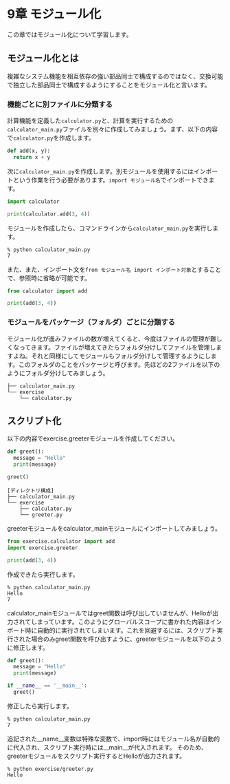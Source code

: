 # 9章 モジュール化
この章ではモジュール化について学習します。

## モジュール化とは
複雑なシステム機能を相互依存の強い部品同士で構成するのではなく、交換可能で独立した部品同士で構成するようにすることをモジュール化と言います。

### 機能ごとに別ファイルに分類する
計算機能を定義した`calculator.py`と、計算を実行するための`calculator_main.py`ファイルを別々に作成してみましょう。まず、以下の内容で`calculator.py`を作成します。

```python
def add(x, y):
  return x + y
```

次に`calculator_main.py`を作成します。別モジュールを使用するにはインポートという作業を行う必要があります。`import モジュール名`でインポートできます。

```python
import calculator

print(calculator.add(3, 4))
```

モジュールを作成したら、コマンドラインから`calculator_main.py`を実行します。

```
% python calculator_main.py
7
```

また、また、インポート文を`from モジュール名 import インポート対象`とすることで、参照時に省略が可能です。

```python
from calculator import add

print(add(3, 4))
```

### モジュールをパッケージ（フォルダ）ごとに分類する
モジュール化が進みファイルの数が増えてくると、今度はファイルの管理が難しくなってきます。ファイルが増えてきたらフォルダ分けしてファイルを管理しますよね。それと同様にしてモジュールもフォルダ分けして管理するようにします。このフォルダのことをパッケージと呼びます。先ほどの2ファイルを以下のようにフォルダ分けしてみましょう。

```
├── calculator_main.py
└── exercise
    └── calculator.py
```

<div style="page-break-before:always"></div>

## スクリプト化
以下の内容でexercise.greeterモジュールを作成してください。

```python
def greet():
  message = "Hello"
  print(message)

greet()
```
```
[ディレクトリ構成]
├── calculator_main.py
└── exercise
    ├── calculator.py
    └── greeter.py
```
greeterモジュールをcalculator_mainモジュールにインポートしてみましょう。

```python
from exercise.calculator import add
import exercise.greeter

print(add(3, 4))
```

作成できたら実行します。

```
% python calculator_main.py
Hello
7
```

calculator_mainモジュールではgreet関数は呼び出していませんが、Helloが出力されてしまっています。このようにグローバルスコープに書かれた内容はインポート時に自動的に実行されてしまいます。これを回避するには、スクリプト実行された場合のみgreet関数を呼び出すように、greeterモジュールを以下のように修正します。

```python
def greet():
  message = "Hello"
  print(message)

if __name__ == '__main__':
  greet()
```

修正したら実行します。

```
% python calculator_main.py
7
```

追記された__name__変数は特殊な変数で、import時にはモジュール名が自動的に代入され、スクリプト実行時には__main__が代入されます。
そのため、greeterモジュールをスクリプト実行するとHelloが出力されます。

```
% python exercise/greeter.py
Hello
```
